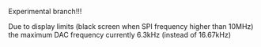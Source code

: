 Experimental branch!!!

Due to display limits (black screen when SPI frequency higher than 10MHz) the maximum DAC frequency currently 6.3kHz (instead of 16.67kHz)
